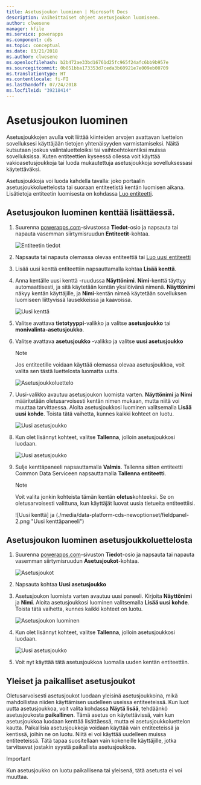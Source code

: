 ```yaml
---
title: Asetusjoukon luominen | Microsoft Docs
description: Vaiheittaiset ohjeet asetusjoukon luomiseen.
author: clwesene
manager: kfile
ms.service: powerapps
ms.component: cds
ms.topic: conceptual
ms.date: 03/21/2018
ms.author: clwesene
ms.openlocfilehash: b2b472ae33bd16761d25fc965f24afc6bb9b957e
ms.sourcegitcommit: 0b051bba173353d7ceda3b60921e7e009eb00709
ms.translationtype: HT
ms.contentlocale: fi-FI
ms.lasthandoff: 07/24/2018
ms.locfileid: "39218414"
---
```

# <a name="create-an-option-set"></a>Asetusjoukon luominen

Asetusjoukkojen avulla voit liittää kiinteiden arvojen avattavan luettelon sovelluksesi käyttäjään tietojen yhtenäisyyden varmistamiseksi. Näitä kutsutaan joskus valintaluetteloiksi tai vaihtoehtokentiksi muissa sovelluksissa. Kuten entiteettien kyseessä ollessa voit käyttää vakioasetusjoukkoja tai luoda mukautettuja asetusjoukkoja sovelluksessasi käytettäväksi.

Asetusjoukkoja voi luoda kahdella tavalla: joko portaalin asetusjoukkoluettelosta tai suoraan entiteetistä kentän luomisen aikana. Lisätietoja entiteetin luomisesta on kohdassa [Luo entiteetti](data-platform-create-entity.md).

## <a name="creating-an-option-set-while-adding-a-field"></a>Asetusjoukon luominen kenttää lisättäessä.

1. Suurenna [powerapps.com](https://web.powerapps.com?utm_source=padocs&utm_medium=linkinadoc&utm_campaign=referralsfromdoc)-sivustossa **Tiedot**-osio ja napsauta tai napauta vasemman siirtymisruudun **Entiteetit**-kohtaa.

    ![Entiteetin tiedot](./media/data-platform-cds-create-entity/entitylist.png "entiteettiluettelo")

2. Napsauta tai napauta olemassa olevaa entiteettiä tai [Luo uusi entiteetti](data-platform-create-entity.md)

3. Lisää uusi kenttä entiteettiin napsauttamalla kohtaa **Lisää kenttä**.

4. Anna kentälle uusi kenttä -ruudussa **Näyttönimi**. **Nimi**-kenttä täyttyy automaattisesti, ja sitä käytetään kentän yksilöivänä nimenä. **Näyttönimi** näkyy kentän käyttäjille, ja **Nimi**-kentän nimeä käytetään sovelluksen luomiseen liittyvissä lausekkeissa ja kaavoissa.

    ![Uusi kenttä](./media/data-platform-cds-create-entity/newfieldpanel.png "Uusi kenttäpaneeli")

5. Valitse avattava **tietotyyppi**-valikko ja valitse **asetusjoukko** tai **monivalinta-asetusjoukko**.

6. Valitse avattava **asetusjoukko** -valikko ja valitse **uusi asetusjoukko**

    > [!NOTE]
    > Jos entiteetille voidaan käyttää olemassa olevaa asetusjoukkoa, voit valita sen tästä luettelosta luomatta uutta.

    ![Asetusjoukkoluettelo](./media/data-platform-cds-newoptionset/fieldpanel-1.png "Asetusjoukkoluettelo")

7. Uusi-valikko avautuu asetusjoukon luomista varten. **Näyttönimi** ja **Nimi** määritetään oletusarvoisesti kentän nimen mukaan, mutta niitä voi muuttaa tarvittaessa. Aloita asetusjoukkosi luominen valitsemalla **Lisää uusi kohde**. Toista tätä vaihetta, kunnes kaikki kohteet on luotu.

    ![Uusi asetusjoukko](./media/data-platform-cds-newoptionset/field-optionsetpanel.png "Uusi asetusjoukko")

8. Kun olet lisännyt kohteet, valitse **Tallenna**, jolloin asetusjoukkosi luodaan.

    ![Uusi asetusjoukko](./media/data-platform-cds-newoptionset/field-optionsetpanel-values.png "Uusi asetusjoukko")

9. Sulje kenttäpaneeli napsauttamalla **Valmis**. Tallenna sitten entiteetti Common Data Serviceen napsauttamalla **Tallenna entiteetti**.

    > [!NOTE]
    > Voit valita jonkin kohteista tämän kentän **oletus**kohteeksi. Se on oletusarvoisesti valittuna, kun käyttäjät luovat uusia tietueita entiteettiisi.

    ![Uusi kenttä] ja (./media/data-platform-cds-newoptionset/fieldpanel-2.png "Uusi kenttäpaneeli")

## <a name="creating-an-option-set-from-the-option-set-list"></a>Asetusjoukon luominen asetusjoukkoluettelosta

1. Suurenna [powerapps.com](https://web.powerapps.com?utm_source=padocs&utm_medium=linkinadoc&utm_campaign=referralsfromdoc)-sivuston **Tiedot**-osio ja napsauta tai napauta vasemman siirtymisruudun **Asetusjoukot**-kohtaa.

    ![Asetusjoukot](./media/data-platform-cds-newoptionset/optionsetlist.png "Asetusjoukkoluettelo")

2. Napsauta kohtaa **Uusi asetusjoukko**

3. Asetusjoukon luomista varten avautuu uusi paneeli. Kirjoita **Näyttönimi** ja **Nimi**. Aloita asetusjoukkosi luominen valitsemalla **Lisää uusi kohde**. Toista tätä vaihetta, kunnes kaikki kohteet on luotu.

    ![Asetusjoukon luominen](./media/data-platform-cds-newoptionset/optionset-create.png "Asetusjoukon luominen")

4. Kun olet lisännyt kohteet, valitse **Tallenna**, jolloin asetusjoukkosi luodaan.

    ![Uusi asetusjoukko](./media/data-platform-cds-newoptionset/optionset-create-values.png "Uusi asetusjoukko")

5. Voit nyt käyttää tätä asetusjoukkoa luomalla uuden kentän entiteettiin.

## <a name="global-and-local-option-sets"></a>Yleiset ja paikalliset asetusjoukot

Oletusarvoisesti asetusjoukot luodaan yleisinä asetusjoukkoina, mikä mahdollistaa niiden käyttämisen uudelleen useissa entiteeteissä. Kun luot uutta asetusjoukkoa, voit valita kohdassa **Näytä lisää**, tehdäänkö asetusjoukosta **paikallinen**. Tämä asetus on käytettävissä, vain kun asetusjoukkoa luodaan kenttää lisättäessä, mutta ei asetusjoukkoluettelon kautta. Paikallisia asetusjoukkoja voidaan käyttää vain entiteeteissä ja kentissä, joihin ne on luotu. Niitä ei voi käyttää uudelleen muissa entiteeteissä. Tätä tapaa suositellaan vain kokeneille käyttäjille, jotka tarvitsevat jostakin syystä paikallista asetusjoukkoa.

> [!IMPORTANT]
> Kun asetusjoukko on luotu paikallisena tai yleisenä, tätä asetusta ei voi muuttaa.